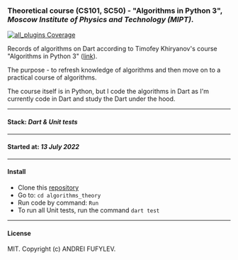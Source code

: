 ### Theoretical course (CS101, SC50) - "Algorithms in Python 3",<br> *Moscow Institute of Physics and Technology (MIPT)*.
<p>
  <a href="https://codecov.io/gh/flutter_community/plus_plugins/">
    <img src="https://codecov.io/gh/fluttercommunity/plus_plugins/graph/badge.svg" alt="all_plugins Coverage"/>
  </a>
</p>

Records of algorithms on Dart according to Timofey Khiryanov's course "Algorithms in Python 3"
([link](https://www.youtube.com/playlist?list=PLRDzFCPr95fK7tr47883DFUbm4GeOjjc0)).

The purpose - to refresh knowledge of algorithms and then move on to a practical course of algorithms.  

The course itself is in Python, 
but I code the algorithms in Dart as I'm currently code in Dart and study the Dart under the hood.

---

#### Stack: ***Dart & Unit tests***

---

#### Started at: ***13 July 2022***

---

#### Install
* Clone this [repository](https://github.com/fufylev/algorithms_theory.git)
* Go to: `cd algorithms_theory`
* Run code by command: `Run`
* To run all Unit tests, run the command `dart test`

---

#### License
MIT. Copyright (c) ANDREI FUFYLEV.
